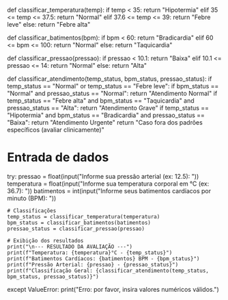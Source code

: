 def classificar_temperatura(temp):
    if temp < 35:
        return "Hipotermia"
    elif 35 <= temp <= 37.5:
        return "Normal"
    elif 37.6 <= temp <= 39:
        return "Febre leve"
    else:
        return "Febre alta"

def classificar_batimentos(bpm):
    if bpm < 60:
        return "Bradicardia"
    elif 60 <= bpm <= 100:
        return "Normal"
    else:
        return "Taquicardia"

def classificar_pressao(pressao):
    if pressao < 10.1:
        return "Baixa"
    elif 10.1 <= pressao <= 14:
        return "Normal"
    else:
        return "Alta"

def classificar_atendimento(temp_status, bpm_status, pressao_status):
    if temp_status == "Normal" or temp_status == "Febre leve":
        if bpm_status == "Normal" and pressao_status == "Normal":
            return "Atendimento Normal"
    if temp_status == "Febre alta" and bpm_status == "Taquicardia" and pressao_status == "Alta":
        return "Atendimento Grave"
    if temp_status == "Hipotermia" and bpm_status == "Bradicardia" and pressao_status == "Baixa":
        return "Atendimento Urgente"
    return "Caso fora dos padrões específicos (avaliar clinicamente)"

# Entrada de dados
try:
    pressao = float(input("Informe sua pressão arterial (ex: 12.5): "))
    temperatura = float(input("Informe sua temperatura corporal em °C (ex: 36.7): "))
    batimentos = int(input("Informe seus batimentos cardíacos por minuto (BPM): "))

    # Classificações
    temp_status = classificar_temperatura(temperatura)
    bpm_status = classificar_batimentos(batimentos)
    pressao_status = classificar_pressao(pressao)

    # Exibição dos resultados
    print("\n--- RESULTADO DA AVALIAÇÃO ---")
    print(f"Temperatura: {temperatura}°C - {temp_status}")
    print(f"Batimentos Cardíacos: {batimentos} BPM - {bpm_status}")
    print(f"Pressão Arterial: {pressao} - {pressao_status}")
    print(f"Classificação Geral: {classificar_atendimento(temp_status, bpm_status, pressao_status)}")

except ValueError:
    print("Erro: por favor, insira valores numéricos válidos.")
